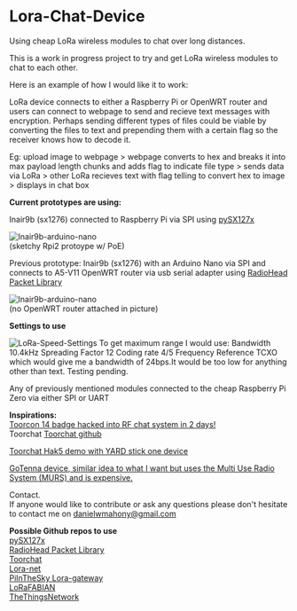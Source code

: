 # Lora-Chat-Device
Using cheap LoRa wireless modules to chat over long distances.

This is a work in progress project to try and get LoRa wireless modules to chat to each other.

Here is an example of how I would like it to work:

LoRa device connects to either a Raspberry Pi or OpenWRT router and users can connect to webpage to send and recieve text messages with encryption. Perhaps sending different types of files could be viable by converting the files to text and prepending them with a certain flag so the receiver knows how to decode it.

Eg: 
upload image to webpage > webpage converts to hex and breaks it into max payload length chunks and adds flag to indicate file type > sends data via LoRa > other LoRa recieves text with flag telling to convert hex to image > displays in chat box

<b>Current prototypes are using:</b>

Inair9b (sx1276) connected to Raspberry Pi via SPI using <a href="https://github.com/mayeranalytics/pySX127x">pySX127x </a>

<img src="http://i.imgur.com/SBA0ONi.jpg" alt="Inair9b-arduino-nano">
<br>(sketchy Rpi2 protoype w/ PoE)</br>

Previous prototype:
Inair9b (sx1276) with an Arduino Nano via SPI and connects to A5-V11 OpenWRT router via usb serial adapter using  <a href="https://github.com/PaulStoffregen/RadioHead">RadioHead Packet Library</a>

<img src="http://imgur.com/o91j5aj.jpg" alt="Inair9b-arduino-nano">
<br>(no OpenWRT router attached in picture)</br>






<b>Settings to use</b>

 <img src="http://i.imgur.com/bcRODsF.png" alt="LoRa-Speed-Settings">
To get maximum range I would use: Bandwidth 10.4kHz Spreading Factor 12 Coding rate 4/5 Frequency Reference TCXO which would give me a bandwidth of 24bps.It would be too low for anything other than text. Testing pending.



Any of previously mentioned modules connected to the cheap Raspberry Pi Zero via either SPI or UART


<b>Inspirations:</b><br> 
<a href="http://ossmann.blogspot.com.au/2012/10/the-toorcon-14-badge.html">Toorcon 14 badge hacked into RF chat system in 2 days!</a><br>
Toorchat <a href="https://github.com/hathcox/ToorChat">Toorchat github</a><br>

<a href="https://youtu.be/pkTlTCUeec0?t=622">Toorchat Hak5 demo with YARD stick one device</a><br>

<a href="http://www.gotenna.com/">GoTenna device, similar idea to what I want but uses the Multi Use Radio System (MURS) and is expensive.</a><br>

Contact.<br>
If anyone would like to contribute or ask any questions please don't hesitate to contact me on danielwmahony@gmail.com

<b>Possible Github repos to use</b><br> 
<a href="https://github.com/mayeranalytics/pySX127x">pySX127x </a><br>
<a href="https://github.com/PaulStoffregen/RadioHead">RadioHead Packet Library</a><br>
<a href="https://github.com/hathcox/ToorChat">Toorchat</a><br>
<a href="https://github.com/Lora-net">Lora-net</a><br>
<a href="https://github.com/PiInTheSky/lora-gateway">PiInTheSky Lora-gateway</a><br>
<a href="https://github.com/telecombretagne/LoRaFABIAN">LoRaFABIAN</a><br>
<a href="https://github.com/TheThingsNetwork/">TheThingsNetwork</a><br>

